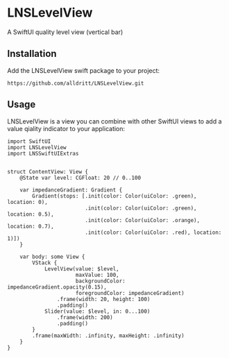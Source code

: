 # LNSLevelView

A SwiftUI quality level view (vertical bar)

## Installation

Add the LNSLevelView swift package to your project:

  `https://github.com/alldritt/LNSLevelView.git`

## Usage

LNSLevelView is a view you can combine with other SwiftUI views to add a value qiality indicator to your application:


```
import SwiftUI
import LNSLevelView
import LNSSwiftUIExtras


struct ContentView: View {
    @State var level: CGFloat: 20 // 0..100
    
    var impedanceGradient: Gradient {
        Gradient(stops: [.init(color: Color(uiColor: .green), location: 0),
                         .init(color: Color(uiColor: .green), location: 0.5),
                         .init(color: Color(uiColor: .orange), location: 0.7),
                         .init(color: Color(uiColor: .red), location: 1)])
    }

    var body: some View {
        VStack {
            LevelView(value: $level,
                      maxValue: 100,
                      backgroundColor: impedanceGradient.opacity(0.15),
                      foregroundColor: impedanceGradient)
                .frame(width: 20, height: 100)
                .padding()
            Slider(value: $level, in: 0...100)
                .frame(width: 200)
                .padding()
        }
        .frame(maxWidth: .infinity, maxHeight: .infinity)
    }
}

